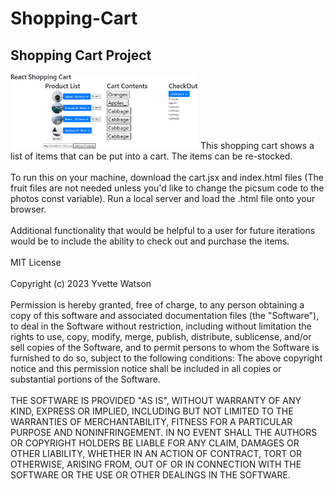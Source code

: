 # Shopping-Cart
## Shopping Cart Project
<img src="shoppingcart.png" width='300'/>
This shopping cart shows a list of items that can be put into a cart. The items can be re-stocked.<br></br>
To run this on your machine, download the cart.jsx and index.html files (The fruit files are not needed unless you'd like to change the picsum code to the photos const variable). Run a local server and load the .html file onto your browser.<br></br>
Additional functionality that would be helpful to a user for future iterations would be to include the ability to check out and purchase the items.<br></br>
MIT License<br></br>
Copyright (c) 2023 Yvette Watson<br></br>
Permission is hereby granted, free of charge, to any person obtaining a copy of this software and associated documentation files (the "Software"), to deal in the Software without restriction, including without limitation the rights to use, copy, modify, merge, publish, distribute, sublicense, and/or sell copies of the Software, and to permit persons to whom the Software is furnished to do so, subject to the following conditions:
The above copyright notice and this permission notice shall be included in all copies or substantial portions of the Software.<br></br>
THE SOFTWARE IS PROVIDED "AS IS", WITHOUT WARRANTY OF ANY KIND, EXPRESS OR IMPLIED, INCLUDING BUT NOT LIMITED TO THE WARRANTIES OF MERCHANTABILITY, FITNESS FOR A PARTICULAR PURPOSE AND NONINFRINGEMENT. IN NO EVENT SHALL THE AUTHORS OR COPYRIGHT HOLDERS BE LIABLE FOR ANY CLAIM, DAMAGES OR OTHER LIABILITY, WHETHER IN AN ACTION OF CONTRACT, TORT OR OTHERWISE, ARISING FROM, OUT OF OR IN CONNECTION WITH THE SOFTWARE OR THE USE OR OTHER DEALINGS IN THE SOFTWARE.
